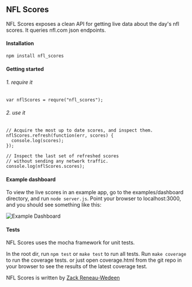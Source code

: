 ## NFL Scores
NFL Scores exposes a clean API for getting live data about the day's nfl scores. It queries nfl.com json endpoints.

#### Installation

    npm install nfl_scores

#### Getting started

###### 1. require it

    var nflScores = requre("nfl_scores");

###### 2. use it

    // Acquire the most up to date scores, and inspect them.
    nflScores.refresh(function(err, scores) {
      console.log(scores);
    });

    // Inspect the last set of refreshed scores
    // without sending any network traffic.
    console.log(nflScores.scores);

#### Example dashboard
To view the live scores in an example app, go to the examples/dashboard directory, and run `node server.js`. Point your browser to localhost:3000, and you should see something like this:

![Example Dashboard](https://raw.github.com/zackrw/nfl_scores/master/examples/dashboard/public/images/dashboard_example.png)

#### Tests
NFL Scores uses the mocha framework for unit tests.

In the root dir, run `npm test` or `make test` to run all tests.
Run `make coverage` to run the coverage tests. or just open coverage.html from the git repo in your browser to see the results of the latest coverage test.

NFL Scores is written by [Zack Reneau-Wedeen](http://zackrw.com)
